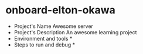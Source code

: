 # onboard-elton-okawa
* Project's Name Awesome server
* Project's Description An awesome learning project
* Environment and tools *
* Steps to run and debug *